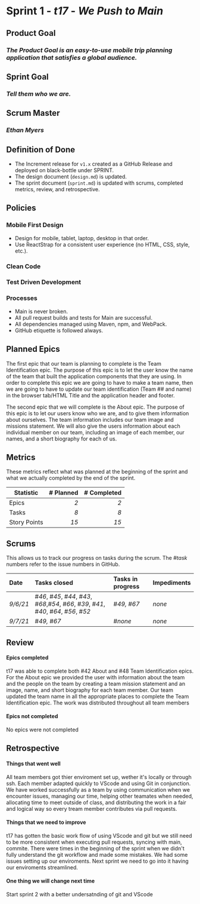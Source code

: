 # Sprint 1 - *t17* - *We Push to Main*

## Product Goal
### *The Product Goal is an easy-to-use mobile trip planning application that satisfies a global audience.*

## Sprint Goal
### *Tell them who we are.*

## Scrum Master
### *Ethan Myers*

## Definition of Done

* The Increment release for `v1.x` created as a GitHub Release and deployed on black-bottle under SPRINT.
* The design document (`design.md`) is updated.
* The sprint document (`sprint.md`) is updated with scrums, completed metrics, review, and retrospective.


## Policies

### Mobile First Design
* Design for mobile, tablet, laptop, desktop in that order.
* Use ReactStrap for a consistent user experience (no HTML, CSS, style, etc.).

### Clean Code

### Test Driven Development

### Processes
* Main is never broken. 
* All pull request builds and tests for Main are successful.
* All dependencies managed using Maven, npm, and WebPack.
* GitHub etiquette is followed always.


## Planned Epics

The first epic that our team is planning to complete is the Team Identification epic. The purpose of this epic is to let the user know the name of the team that built the application components that they are using. In order to complete this epic we are going to have to make a team name, then we are going to have to update our team identification (Team ## and name) in the browser tab/HTML Title and the application header and footer.

The second epic that we will complete is the About epic.  The purpose of this epic is to let our users know who we are, and to give them information about ourselves.  The team information includes our team image and missions statement.  We will also give the users information about each individual member on our team, including an image of each member, our names, and a short biography for each of us. 

## Metrics

These metrics reflect what was planned at the beginning of the sprint and what we actually completed by the end of the sprint.

| Statistic | # Planned | # Completed |
| --- | ---: | ---: |
| Epics | *2* | *2* |
| Tasks |  *8*   | *8* | 
| Story Points |  *15*  | *15* | 


## Scrums

This allows us to track our progress on tasks during the scrum.
The #*task* numbers refer to the issue numbers in GitHub.

| Date | Tasks closed  | Tasks in progress | Impediments |
| :--- | :--- | :--- | :--- |
| *9/6/21* | #*46*, #*45*, #*44*, #*43*, #*68*,#*54*, #*66*, #*39*, #*41*, #*40*, #*64*, #*56*, #*52* | #*49, #67* | *none* |
| *9/7/21* |  #*49, #67* | #*none* | *none* | 


## Review

#### Epics completed  
<p>t17 was able to complete both #42 About and #48 Team Identification epics. For the About epic we provided the user with information about the team and the people on the team by creating a team mission statement and an image, name, and short biography for each team member. Our team updated the team name in all the appropriate places to complete the Team Identification epic. The work was distributed throughout all team members</p>

#### Epics not completed 
<p> No epics were not completed</p>

## Retrospective

#### Things that went well
<p> All team members got thier enviroment set up, wether it's locally or through ssh. Each member adapted quickly to VScode and using Git in conjunction. We have worked successfully as a team by using communication when we encounter issues, managing our time, helping other teamates when needed, allocating time to meet outside of class, and distributing the work in a fair and logical way so every tream member contributes via pull requests.</p>

#### Things that we need to improve
<p> t17 has gotten the basic work flow of using VScode and git but we still need to be more consistent when executing pull requests, syncing with main, commite. There were times in the beginning of the sprint when we didn't fully understand the git workflow and made some mistakes. We had some issues setting up our enviroments. Next sprint we need to go into it having our enviroments streamlined.</p>

#### One thing we will change next time
<p>Start sprint 2 with a better undersatnding of git and VScode</p>
